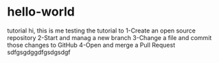 # hello-world
tutorial
hi, this is me testing the tutorial to 
  1-Create an open source repository
  2-Start and manag a new branch
  3-Change a file and commit those changes to GitHub
  4-Open and merge a Pull Request
sdfgsgdggdfgsdgsdgf
